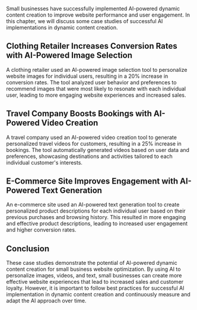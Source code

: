 
Small businesses have successfully implemented AI-powered dynamic content creation to improve website performance and user engagement. In this chapter, we will discuss some case studies of successful AI implementations in dynamic content creation.

Clothing Retailer Increases Conversion Rates with AI-Powered Image Selection
----------------------------------------------------------------------------

A clothing retailer used an AI-powered image selection tool to personalize website images for individual users, resulting in a 20% increase in conversion rates. The tool analyzed user behavior and preferences to recommend images that were most likely to resonate with each individual user, leading to more engaging website experiences and increased sales.

Travel Company Boosts Bookings with AI-Powered Video Creation
-------------------------------------------------------------

A travel company used an AI-powered video creation tool to generate personalized travel videos for customers, resulting in a 25% increase in bookings. The tool automatically generated videos based on user data and preferences, showcasing destinations and activities tailored to each individual customer's interests.

E-Commerce Site Improves Engagement with AI-Powered Text Generation
-------------------------------------------------------------------

An e-commerce site used an AI-powered text generation tool to create personalized product descriptions for each individual user based on their previous purchases and browsing history. This resulted in more engaging and effective product descriptions, leading to increased user engagement and higher conversion rates.

Conclusion
----------

These case studies demonstrate the potential of AI-powered dynamic content creation for small business website optimization. By using AI to personalize images, videos, and text, small businesses can create more effective website experiences that lead to increased sales and customer loyalty. However, it is important to follow best practices for successful AI implementation in dynamic content creation and continuously measure and adapt the AI approach over time.
